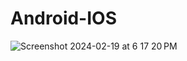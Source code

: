 # Android-IOS
![Screenshot 2024-02-19 at 6 17 20 PM](https://github.com/karthikeyankalathiS/Android-IOS/assets/142777596/6922968b-7586-4297-977b-b09ab16c6dcf)



